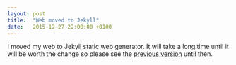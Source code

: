 ```yaml
---
layout: post
title:  "Web moved to Jekyll"
date:   2015-12-27 22:00:00 +0100
---
```

I moved my web to Jekyll static web generator. It will take a long time until it will be worth the change so please see the [previous version](/v2/index.xml) until then.